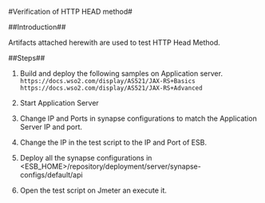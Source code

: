 #Verification of HTTP HEAD method#

##Introduction##

Artifacts attached herewith are used to test HTTP Head Method.

##Steps##

1. Build and deploy the following samples on Application server.
       `https://docs.wso2.com/display/AS521/JAX-RS+Basics
       https://docs.wso2.com/display/AS521/JAX-RS+Advanced`

2. Start Application Server

3. Change IP and Ports in synapse configurations to match the Application Server IP and port.

4. Change the IP in the test script to the IP and Port of ESB.

5. Deploy all the synapse configurations in <ESB_HOME>/repository/deployment/server/synapse-configs/default/api

6. Open the test script on Jmeter an execute it.
